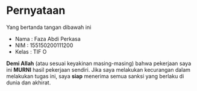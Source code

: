 # Pernyataan

Yang bertanda tangan dibawah ini

* Nama : Faza Abdi Perkasa
* NIM : 155150200111200
* Kelas : TIF O

**Demi Allah** (atau sesuai keyakinan masing-masing) bahwa pekerjaan saya ini **MURNI** hasil pekerjaan sendiri. Jika saya melakukan kecurangan dalam melakukan tugas ini, saya **siap** menerima semua sanksi yang berlaku di dunia dan akhirat.

